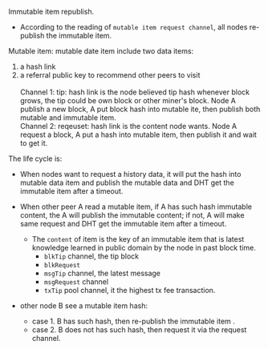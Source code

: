 Immutable item republish. 
* According to the reading of `mutable item request channel`, all nodes re-publish the immutable item. 

Mutable item: mutable date item include two data items:
1. a hash link
2. a referral public key to recommend other peers to visit <br> <br>
Channel 1: tip: hash link is the node believed tip hash whenever block grows, the tip could be own block or other miner's block. Node A publish a new block, A put block hash into mutable ite, then publish both mutable and immutable item.  <br>
Channel 2: reqeuset: hash link is the content node wants. Node A request a block, A put a hash into mutable item, then publish it and wait to get it. <br>

The life cycle is: 
* When nodes want to request a history data, it will put the hash into mutable data item and publish the mutable data and DHT get the immutable item after a timeout.
* When other peer A read a mutable item, if A has such hash immutable content, the A will publish the immutable content; if not, A will make same request and DHT get the immutable item after a timeout. 
  - The `content` of item is the key of an immutable item that is latest knowledge learned in public domain by the node in past block time. 
    * `blkTip` channel, the tip block 
    * `blkRequest`
    * `msgTip` channel, the latest message 
    * `msgRequest` channel 
    * `txTip` pool channel, it the highest tx fee transaction. 

* other node B see a mutable item hash: 
  - case 1. B has such hash, then re-publish the immutable item . 
  - case 2. B does not has such hash, then request it via the request channel. 

